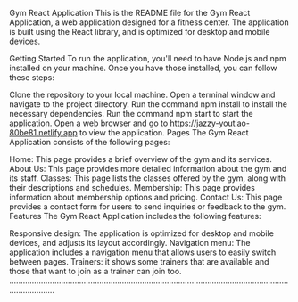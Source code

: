Gym React Application
This is the README file for the Gym React Application, a web application designed for a fitness center. The application is built using the React library, and is optimized for desktop and mobile devices.

Getting Started
To run the application, you'll need to have Node.js and npm installed on your machine. Once you have those installed, you can follow these steps:

Clone the repository to your local machine.
Open a terminal window and navigate to the project directory.
Run the command npm install to install the necessary dependencies.
Run the command npm start to start the application.
Open a web browser and go to https://jazzy-youtiao-80be81.netlify.app to view the application.
Pages
The Gym React Application consists of the following pages:

Home: This page provides a brief overview of the gym and its services.
About Us: This page provides more detailed information about the gym and its staff.
Classes: This page lists the classes offered by the gym, along with their descriptions and schedules.
Membership: This page provides information about membership options and pricing.
Contact Us: This page provides a contact form for users to send inquiries or feedback to the gym.
Features
The Gym React Application includes the following features:

Responsive design: The application is optimized for desktop and mobile devices, and adjusts its layout accordingly.
Navigation menu: The application includes a navigation menu that allows users to easily switch between pages.
Trainers: it shows some trainers that are available and those that want to join as a trainer can join too.
................................................................................................................................................
